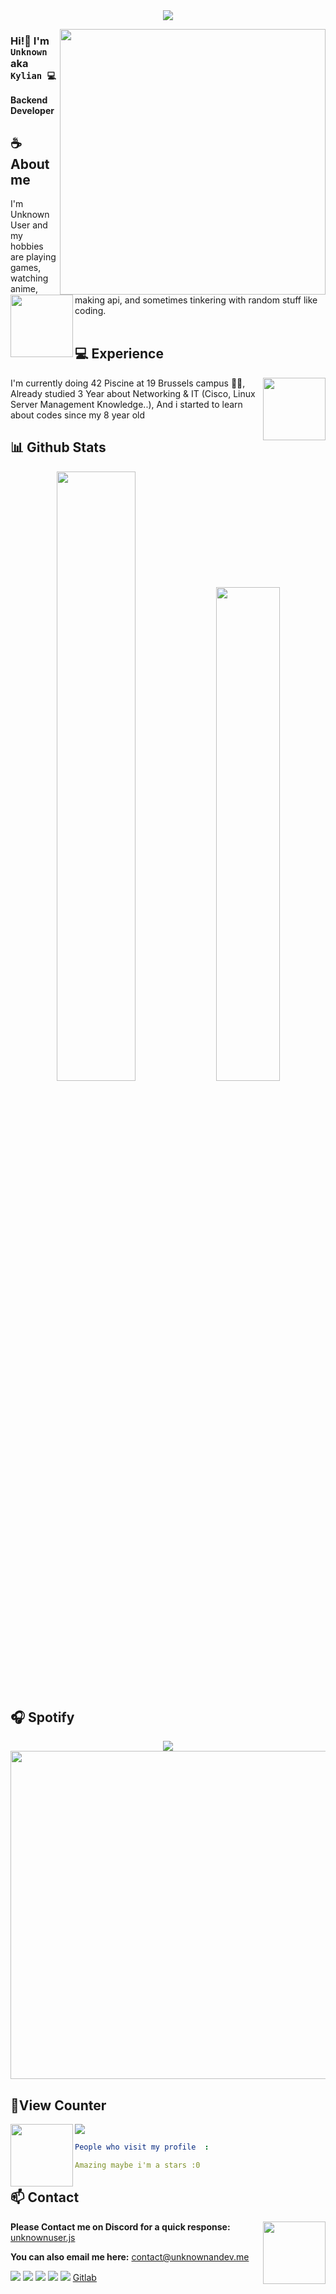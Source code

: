 <div align="center">

</div>

<div align="center">
  <img src="standard (1).gif" />
</div>

<a href="https://discord.com/users/921126770340683886"><img align="right" width="425" src="https://lanyard.cnrad.dev/api/921126770340683886?showDisplayName=true"></a>


### Hi!👋 I'm **`Unknown`** aka `Kylian 💻`

**Backend Developer** 

## **☕ About me**
<a href="https://github.com/Unknown-user-dev"><img align="left" width="100" src="https://cdn.discordapp.com/emojis/1232669309143089273.webp"></a>
I'm Unknown User and my hobbies are playing games, watching anime, making api, and sometimes tinkering with random stuff like coding.
<br><br>

## **💻 Experience**
<a href="https://github.com/Unknown-user-dev"><img align="right" width="100" src="https://cdn.discordapp.com/emojis/1232669321772142685.webp"></a>
I'm currently doing 42 Piscine at 19 Brussels campus 🏊‍♂️, Already studied 3 Year about Networking & IT (Cisco, Linux Server Management Knowledge..), And i started to learn about codes since my 8 year old 


## **📊 Github Stats**
<p align="center"><img width="50%" src="https://github-readme-stats.vercel.app/api?username=Unknown-user-dev&show_icons=true&count_private=true&theme=react&hide_border=true&bg_color=0D1117"/> <img width="45%" src="https://github-readme-stats.vercel.app/api/top-langs/?username=Unknown-user-dev&show_icons=true&count_private=true&theme=react&hide_border=true&bg_color=0D1117&layout=compact"/>
</p>

## **🎧 Spotify**
<p align="center">
<a href="https://spotify-github-profile.vercel.app/api/view?uid=31w7jcdmqofvfeazvo6riqi325hu&redirect=true"><img src="https://spotify-github-profile.vercel.app/api/view?uid=31w7jcdmqofvfeazvo6riqi325hu&cover_image=true&theme=default&show_offline=true&background_color=0d11170&interchange=false&bar_color_cover=true"></a><a href="https://open.spotify.com/user/31w7jcdmqofvfeazvo6riqi325hu"><img width="525" src="https://spotify-recently-played-readme.vercel.app/api?user=31w7jcdmqofvfeazvo6riqi325hu"></a>
</p>

## **🧋View Counter**
![](https://komarev.com/ghpvc/?username=Unknown-user-dev)
<a href="https://github.com/Unknown-user-dev"><img align="left" width="100" src="https://cdn.discordapp.com/emojis/1232669306249285722.webp"></a>

```yaml
People who visit my profile  :

Amazing maybe i'm a stars :0
```
<!-- <br><br><br><br> -->
## **📫 Contact**
<a href="https://github.com/Unknown-user-dev"><img align="right" width="100" src="https://cdn.discordapp.com/emojis/1232669315711369387.webp" /></a>
**Please Contact me on Discord for a quick response:** [unknownuser.js](https://discord.com/users/921126770340683886)

**You can also email me here:** contact@unknownandev.me

[![](https://img.shields.io/github/followers/MiyagawaMizu?label=Followers&style=social)](https://github.com/Unknown-user-dev)
[![](https://img.shields.io/badge/Discord-7289DA?logo=discord&logoColor=white)](https://discord.com/users/921126770340683886)
[![](https://img.shields.io/badge/Steam-1a6a98?logo=steam&logoColor=white)](https://steamcommunity.com/id/unknownuserishere)
[![](https://img.shields.io/badge/Mail-D14836?logo=gmail&logoColor=white)](mailto:contact@unknownandev.me)
[![](https://img.shields.io/badge/Kofi-ff5c5a?logo=ko-fi&logoColor=white)](https://ko-fi.com/unknownishere)
[Gitlab](http://gitlab.unknownandev.me/unknown-user-dev)
